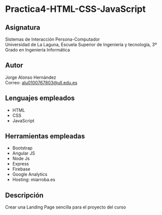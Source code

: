 # Practica4-HTML-CSS-JavaScript

## Asignatura
Sistemas de Interacción Persona-Computador  
Universidad de La Laguna, Escuela Superior de Ingeniería y tecnología, 3º Grado en Ingeniería Informática

## Autor
Jorge Alonso Hernández  
Correo: alu0100767803@ull.edu.es

## Lenguajes empleados
* HTML
* CSS
* JavaScript

## Herramientas empleadas

* Bootstrap
* Angular JS
* Node Js
* Express
* Firebase
* Google Analytics
* Hosting: miarroba.es

## Descripción
Crear una Landing Page sencilla para el proyecto del curso